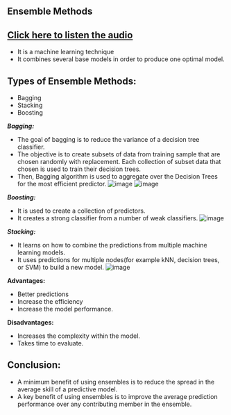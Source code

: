 ## Ensemble Methods
## [Click here to listen the audio](https://drive.google.com/file/d/1MewRtso4wgmKkDeUFSFrHG18PV7GbvRa/view?usp=sharing)

-  It is a machine learning technique 
-  It combines several base models in order to produce one optimal model.

## Types of Ensemble Methods:
- Bagging
- Stacking
- Boosting

**_Bagging:_**
-  The goal of bagging is to reduce the variance of a decision tree classifier.
-  The objective is to create subsets of data from training sample that are chosen randomly with replacement. Each collection of subset data that chosen is used to train their decision trees.
-  Then, Bagging algorithm is used to aggregate over the Decision Trees for the most efficient predictor.
![image](https://user-images.githubusercontent.com/79050917/143415022-25390d6f-ed39-4bea-92b5-32669602ec4c.png)
![image](https://user-images.githubusercontent.com/79050917/143415812-5db0f5db-f256-4089-9982-7670a0bfd8a6.png)

**_Boosting:_**
- It is used to create a collection of predictors.
- It creates a strong classifier from a number of weak classifiers.
![image](https://user-images.githubusercontent.com/79050917/143416050-1fa60fc2-b1bb-4e8d-aff5-4ec77a6011f3.png)

**_Stacking:_**
- It learns on how to combine the predictions from multiple machine learning models.
- It uses predictions for multiple nodes(for example kNN, decision trees, or SVM) to build a new model.
![image](https://user-images.githubusercontent.com/79050917/143418238-8cf4c56f-d67f-4bd0-bc05-082807d07289.png)

**Advantages:**
- Better predictions
- Increase the efficiency
- Increase the model performance.

**Disadvantages:**
- Increases the complexity within the model.
- Takes time to evaluate.

## Conclusion:
- A minimum benefit of using ensembles is to reduce the spread in the average skill of a predictive model.
- A key benefit of using ensembles is to improve the average prediction performance over any contributing member in the ensemble.
